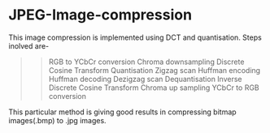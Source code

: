 # JPEG-Image-compression
This image compression is implemented using DCT and quantisation.
Steps inolved are-
>> RGB to YCbCr conversion
>> Chroma downsampling
>> Discrete Cosine Transform
>> Quantisation
>> Zigzag scan
>> Huffman encoding
>> Huffman decoding 
>> Dezigzag scan
>> Dequantisation
>> Inverse Discrete Cosine Transform
>> Chroma up sampling
>> YCbCr to RGB conversion

This particular method is giving good results in compressing bitmap images(.bmp) to .jpg images.
